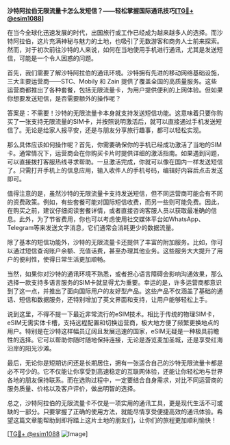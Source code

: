 **沙特阿拉伯无限流量卡怎么发短信？——轻松掌握国际通讯技巧[[TG💪+ @esim1088](https://t.me/s/esim1088)]**

在当今全球化迅速发展的时代，出国旅行或工作已经成为越来越多人的选择。而沙特阿拉伯，这片充满神秘与魅力的土地，也吸引了无数游客和商务人士前来探索。然而，对于初次前往沙特的人来说，如何在当地使用手机进行通讯，尤其是发送短信，可能是一个令人困惑的问题。

首先，我们需要了解沙特阿拉伯的通讯环境。沙特拥有先进的移动网络基础设施，三大主要运营商——STC、Mobily 和 Zain 提供了覆盖全国的高质量服务。这些运营商都推出了各种套餐，包括无限流量卡，为用户提供便利的上网体验。但如果你想要发送短信，是否需要额外的操作呢？

答案是：不需要！沙特的无限流量卡本身就支持发送短信功能。这意味着只要你购买了一张支持无限流量的SIM卡，并按照说明激活后，就可以直接通过手机发送短信了。无论是给家人报平安，还是与朋友分享旅行趣事，都可以轻松实现。

那么具体应该如何操作呢？首先，你需要确保你的手机已经成功激活了当地的SIM卡。通常情况下，运营商会在你购买卡片时提供详细的激活指南。如果遇到问题，可以直接拨打客服热线寻求帮助。一旦激活完成，你就可以像在国内一样发送短信了。只需打开手机上的信息应用，输入收件人的手机号码，编辑好内容后点击发送即可。

值得注意的是，虽然沙特的无限流量卡支持发送短信，但不同运营商可能会有不同的资费政策。例如，有些套餐可能对国际短信收费，而另一些则可能免费。因此，在购买之前，建议仔细阅读套餐详情，或者直接咨询客服人员以获取最准确的信息。此外，为了节省费用，你也可以考虑使用社交媒体平台如WhatsApp、Telegram等来发送文字消息，它们通常会消耗更少的数据流量。

除了基本的短信功能外，沙特的无限流量卡还提供了丰富的附加服务。比如，你可以通过短信查询账户余额、充值话费，甚至办理其他业务。这些服务大大提升了用户的便利性，使得日常生活更加顺畅。

当然，如果你对沙特的通讯环境不熟悉，或者担心语言障碍会影响沟通效果，那么选择一款支持多语言服务的SIM卡就显得尤为重要。幸运的是，许多运营商都意识到了这一点，并推出了面向国际用户的友好型产品。这些产品不仅涵盖了基础的通话、短信和数据服务，还特别增加了英文界面和支持，让用户能够轻松上手。

说到这里，不得不提一下最近非常流行的eSIM技术。相比于传统的物理SIM卡，eSIM无需实体卡槽，支持远程配置和切换运营商，极大地方便了频繁更换地点的用户。特别是在沙特这样幅员辽阔且发展迅速的国家，eSIM无疑是一种极具前瞻性的选择。它可以帮助你随时随地保持连接，无论是游览麦加圣城，还是享受红海沿岸的阳光沙滩。

最后，无论你是短期访问还是长期居住，拥有一张适合自己的沙特无限流量卡都是必不可少的。它不仅能让你享受到高速稳定的互联网体验，还能让你轻松地与世界各地的朋友保持联系。而在选购过程中，一定要结合自身需求，对比不同运营商的服务质量、价格以及客户评价，做出明智的选择。

总之，沙特阿拉伯的无限流量卡不仅是一项实用的通讯工具，更是现代生活不可或缺的一部分。只要掌握了正确的使用方法，就能尽情享受便捷高效的通讯体验。希望这篇文章能帮助到即将踏上这片土地的朋友们，让你们的旅程更加顺利愉快！

[[TG💪+ @esim1088](https://t.me/s/esim1088) ![Image](https://i.postimg.cc/4NQfJmqS/Snipaste-2025-05-13-00-14-12.png)]